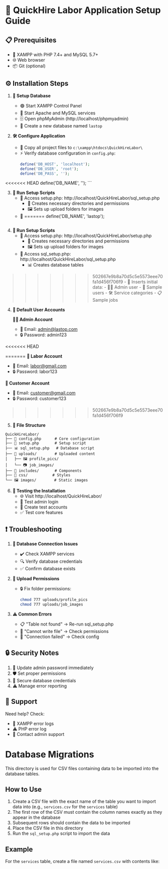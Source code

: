 # 🚀 QuickHire Labor Application Setup Guide

## 📋 Prerequisites
- 🔧 XAMPP with PHP 7.4+ and MySQL 5.7+
- 🌐 Web browser
- 📦 Git (optional)

## ⚙️ Installation Steps

1. **💾 Setup Database**
   - 🟢 Start XAMPP Control Panel
   - 🔄 Start Apache and MySQL services
   - 🗄️ Open phpMyAdmin (http://localhost/phpmyadmin)
   - 📝 Create a new database named `lastop`

2. **🛠️ Configure Application**
   - 📂 Copy all project files to `c:\xampp\htdocs\QuickHireLabor\`
   - ⚡ Verify database configuration in `config.php`:
     ```php
     define('DB_HOST', 'localhost');
     define('DB_USER', 'root');
     define('DB_PASS', '');
<<<<<<< HEAD
     define('DB_NAME', '');
     ```

3. **🔨 Run Setup Scripts**
   - 🔗 Access setup.php: http://localhost/QuickHireLabor/sql_setup.php
     - 📁 Creates necessary directories and permissions
     - 🖼️ Sets up upload folders for images
   - 🔧
=======
     define('DB_NAME', 'lastop');
     ```

3. **🔨 Run Setup Scripts**
   - 🔗 Access setup.php: http://localhost/QuickHireLabor/setup.php
     - 📁 Creates necessary directories and permissions
     - 🖼️ Sets up upload folders for images
   - 🔧 Access sql_setup.php: http://localhost/QuickHireLabor/sql_setup.php
     - 📊 Creates database tables
>>>>>>> 502667e9b8a70d5c5e5573eee70fa1d456f706f9
     - 🔄 Inserts initial data:
       - 👨‍💼 Admin user
       - 👥 Sample users
       - 🛠️ Service categories
       - 📋 Sample jobs

4. **🔑 Default User Accounts**

   **👨‍💼 Admin Account**
   - 📧 Email: admin@lastop.com
   - 🔒 Password: admin123

<<<<<<< HEAD
  
=======
   **👷 Labor Account**
   - 📧 Email: labor@gmail.com
   - 🔒 Password: labor123

   **👤 Customer Account**
   - 📧 Email: customer@gmail.com
   - 🔒 Password: customer123
>>>>>>> 502667e9b8a70d5c5e5573eee70fa1d456f706f9

5. **📁 File Structure**
```
QuickHireLabor/
├── 📝 config.php      # Core configuration
├── 🔧 setup.php       # Setup script
├── 📊 sql_setup.php   # Database script
├── 📁 uploads/        # Uploaded content
│   ├── 🖼️ profile_pics/
│   └── 📷 job_images/
├── 📂 includes/       # Components
├── 🎨 css/           # Styles
└── 🖼️ images/        # Static images
```

6. **🧪 Testing the Installation**
   - 🌐 Visit http://localhost/QuickHireLabor/
   - 🔑 Test admin login
   - 👥 Create test accounts
   - ✅ Test core features

## ❗ Troubleshooting

1. **🔌 Database Connection Issues**
   - ✔️ Check XAMPP services
   - 🔍 Verify database credentials
   - ✅ Confirm database exists

2. **📂 Upload Permissions**
   - 🔒 Fix folder permissions:
     ```bash
     chmod 777 uploads/profile_pics
     chmod 777 uploads/job_images
     ```

3. **⚠️ Common Errors**
   - 📋 "Table not found" → Re-run sql_setup.php
   - 📁 "Cannot write file" → Check permissions
   - 🔌 "Connection failed" → Check config

## 🔒 Security Notes

1. 🔑 Update admin password immediately
2. 🛡️ Set proper permissions
3. 🔐 Secure database credentials
4. ⚠️ Manage error reporting

## 💬 Support

Need help? Check:
- 📝 XAMPP error logs
- ⚠️ PHP error log
- 📧 Contact admin support


# Database Migrations

This directory is used for CSV files containing data to be imported into the database tables.

## How to Use

1. Create a CSV file with the exact name of the table you want to import data into (e.g., `services.csv` for the `services` table)
2. The first row of the CSV must contain the column names exactly as they appear in the database
3. Subsequent rows should contain the data to be imported
4. Place the CSV file in this directory
5. Run the `sql_setup.php` script to import the data

## Example

For the `services` table, create a file named `services.csv` with contents like:

